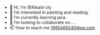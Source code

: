 - 👋 Hi, I’m @Alkaid-zly
- 👀 I’m interested in painting and reading.
- 🌱 I’m currently learning java.
- 💞️ I’m looking to collaborate on ...
- 📫 How to reach me 1695489245@qq.com

<!---
Alkaid-zly/Alkaid-zly is a ✨ special ✨ repository because its `README.md` (this file) appears on your GitHub profile.
You can click the Preview link to take a look at your changes.
--->
